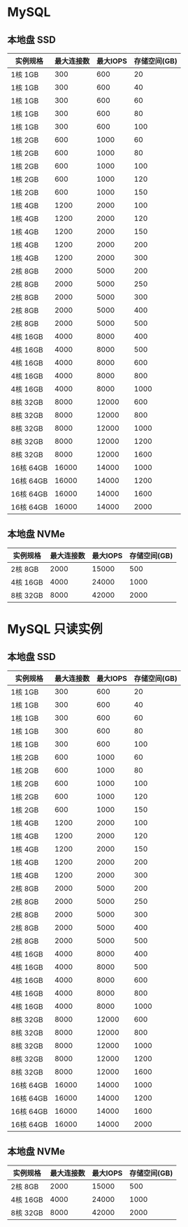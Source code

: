 # MySQL
## 本地盘 SSD
|实例规格|最大连接数|最大IOPS|存储空间(GB)|
|---|---|---|---|
|1核 1GB|300|600|20|
|1核 1GB|300|600|40|
|1核 1GB|300|600|60|
|1核 1GB|300|600|80|
|1核 1GB|300|600|100|
|1核 2GB|600|1000|60|
|1核 2GB|600|1000|80|
|1核 2GB|600|1000|100|
|1核 2GB|600|1000|120|
|1核 2GB|600|1000|150|
|1核 4GB|1200|2000|100|
|1核 4GB|1200|2000|120|
|1核 4GB|1200|2000|150|
|1核 4GB|1200|2000|200|
|1核 4GB|1200|2000|300|
|2核 8GB|2000|5000|200|
|2核 8GB|2000|5000|250|
|2核 8GB|2000|5000|300|
|2核 8GB|2000|5000|400|
|2核 8GB|2000|5000|500|
|4核 16GB|4000|8000|400|
|4核 16GB|4000|8000|500|
|4核 16GB|4000|8000|600|
|4核 16GB|4000|8000|800|
|4核 16GB|4000|8000|1000|
|8核 32GB|8000|12000|600|
|8核 32GB|8000|12000|800|
|8核 32GB|8000|12000|1000|
|8核 32GB|8000|12000|1200|
|8核 32GB|8000|12000|1600|
|16核 64GB|16000|14000|1000|
|16核 64GB|16000|14000|1200|
|16核 64GB|16000|14000|1600|
|16核 64GB|16000|14000|2000|

## 本地盘 NVMe 
|实例规格|最大连接数|最大IOPS|存储空间(GB)|
|---|---|---|---|
|2核 8GB|2000|15000|500|
|4核 16GB|4000|24000|1000|
|8核 32GB|8000|42000|2000|

# MySQL 只读实例
## 本地盘 SSD
|实例规格|最大连接数|最大IOPS|存储空间(GB)|
|---|---|---|---|
|1核 1GB|300|600|20|
|1核 1GB|300|600|40|
|1核 1GB|300|600|60|
|1核 1GB|300|600|80|
|1核 1GB|300|600|100|
|1核 2GB|600|1000|60|
|1核 2GB|600|1000|80|
|1核 2GB|600|1000|100|
|1核 2GB|600|1000|120|
|1核 2GB|600|1000|150|
|1核 4GB|1200|2000|100|
|1核 4GB|1200|2000|120|
|1核 4GB|1200|2000|150|
|1核 4GB|1200|2000|200|
|1核 4GB|1200|2000|300|
|2核 8GB|2000|5000|200|
|2核 8GB|2000|5000|250|
|2核 8GB|2000|5000|300|
|2核 8GB|2000|5000|400|
|2核 8GB|2000|5000|500|
|4核 16GB|4000|8000|400|
|4核 16GB|4000|8000|500|
|4核 16GB|4000|8000|600|
|4核 16GB|4000|8000|800|
|4核 16GB|4000|8000|1000|
|8核 32GB|8000|12000|600|
|8核 32GB|8000|12000|800|
|8核 32GB|8000|12000|1000|
|8核 32GB|8000|12000|1200|
|8核 32GB|8000|12000|1600|
|16核 64GB|16000|14000|1000|
|16核 64GB|16000|14000|1200|
|16核 64GB|16000|14000|1600|
|16核 64GB|16000|14000|2000|

## 本地盘 NVMe 
|实例规格|最大连接数|最大IOPS|存储空间(GB)|
|---|---|---|---|
|2核 8GB|2000|15000|500|
|4核 16GB|4000|24000|1000|
|8核 32GB|8000|42000|2000|

